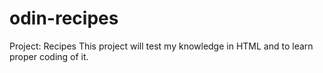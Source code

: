 # odin-recipes
Project: Recipes
This project will test my knowledge in HTML and to learn proper coding of it.